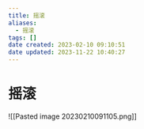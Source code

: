 ```yaml
---
title: 摇滚
aliases:
  - 摇滚
tags: []
date created: 2023-02-10 09:10:51
date updated: 2023-11-22 10:40:27
---
```


# 摇滚

![[Pasted image 20230210091105.png]]
